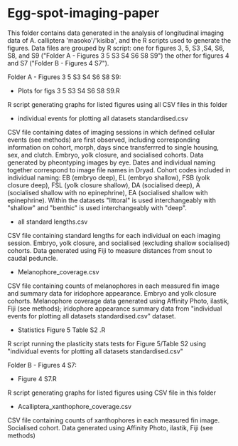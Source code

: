 # Egg-spot-imaging-paper

This folder contains data generated in the analysis of longitudinal imaging data of A. calliptera 'masoko'/'kisiba', and the R scripts used to generate the figures.
Data files are grouped by R script: one for figures 3, 5, S3 ,S4, S6, S8, and S9 ("Folder A - Figures 3 5 S3 S4 S6 S8 S9") the other for figures 4 and S7 ("Folder B - Figures 4 S7").


Folder A - Figures 3 5 S3 S4 S6 S8 S9:

 - Plots for figs 3 5 S3 S4 S6 S8 S9.R

R script generating graphs for listed figures using all CSV files in this folder
 
 - individual events for plotting all datasets standardised.csv

CSV file containing dates of imaging sessions in which defined cellular events (see methods) are first observed, including corresponding information on cohort, morph, days since transferrred to single housing, sex, and clutch. Embryo, yolk closure, and socialised cohorts. Data generated by pheontyping images by eye. Dates and individual naming together correspond to image file names in Dryad. Cohort codes included in individual naming: EB (embryo deep), EL (embryo shallow), FSB (yolk closure deep), FSL (yolk closure shallow), DA (socialised deep), A (socialised shallow with no epinephrine), EA (socialised shallow with epinephrine). Within the datasets "littoral" is used interchangeably with "shallow" and "benthic" is used interchangeably with "deep".
 
 - all standard lengths.csv

CSV file containing standard lengths for each individual on each imaging session. Embryo, yolk closure, and socialised (excluding shallow socialised) cohorts. Data generated using Fiji to measure distances from snout to caudal peduncle.
 
 - Melanophore_coverage.csv

CSV file containing counts of melanophores in each measured fin image and summary data for iridophore appearance. Embryo and yolk closure cohorts. Melanophore coverage data generated using Affinity Photo, ilastik, Fiji (see methods); iridophore appearance summary data from "individual events for plotting all datasets standardised.csv" dataset.

 - Statistics Figure 5 Table S2 .R
 
R script running the plasticity stats tests for Figure 5/Table S2 using "individual events for plotting all datasets standardised.csv"
 
 
 
Folder B - Figures 4 S7:

- Figure 4 S7.R

R script generating graphs for listed figures using CSV file in this folder

- Acalliptera_xanthophore_coverage.csv

CSV file containing counts of xanthophores in each measured fin image. Socialised cohort. Data generated using Affinity Photo, ilastik, Fiji (see methods)



